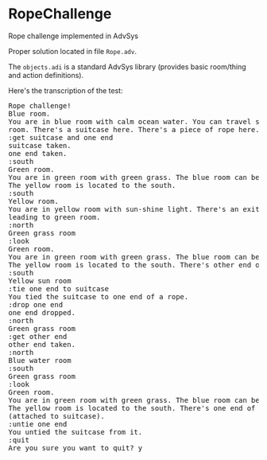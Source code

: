 # RopeChallenge
Rope challenge implemented in AdvSys

Proper solution located in file `Rope.adv`.

The `objects.adi` is a standard AdvSys library (provides basic room/thing and action definitions).

Here's the transcription of the test:

<pre>
Rope challenge!
Blue room.
You are in blue room with calm ocean water. You can travel south to the green
room. There's a suitcase here. There's a piece of rope here.
:get suitcase and one end
suitcase taken.
one end taken.
:south
Green room.
You are in green room with green grass. The blue room can be seen to the north.
The yellow room is located to the south.
:south
Yellow room.
You are in yellow room with sun-shine light. There's an exit to the north
leading to green room.
:north
Green grass room
:look
Green room.
You are in green room with green grass. The blue room can be seen to the north.
The yellow room is located to the south. There's other end of a rope here.
:south
Yellow sun room
:tie one end to suitcase
You tied the suitcase to one end of a rope.
:drop one end
one end dropped.
:north
Green grass room
:get other end
other end taken.
:north
Blue water room
:south
Green grass room
:look
Green room.
You are in green room with green grass. The blue room can be seen to the north.
The yellow room is located to the south. There's one end of a rope here
(attached to suitcase).
:untie one end
You untied the suitcase from it.
:quit
Are you sure you want to quit? y
</pre>
